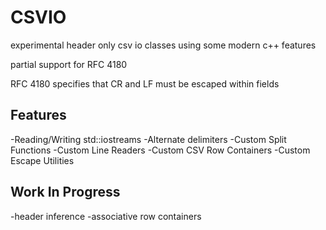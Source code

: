 # CSVIO

experimental header only csv io classes using some modern c++ features

partial support for RFC 4180

RFC 4180 specifies that CR and LF must be escaped within fields

## Features
  -Reading/Writing std::iostreams
  -Alternate delimiters
  -Custom Split Functions
  -Custom Line Readers
  -Custom CSV Row Containers
  -Custom Escape Utilities

## Work In Progress
  -header inference
  -associative row containers

